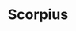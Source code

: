 ---
title: "Scorpius"
hashtag: scorpius
borders:
  - Ara
  - Corona Australis
  - Libra
  - Lupus
  - Norma
  - Ophiuchus
  - Sagittarius
layout: hashtag
subdivision-of:
  - southern celestial hemisphere
tags:
  - Zodiac
  - Constellation
---